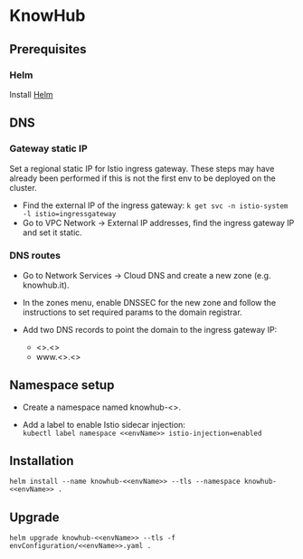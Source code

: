 # KnowHub

## Prerequisites
### Helm
Install [Helm](https://medium.com/google-cloud/install-secure-helm-in-gke-254d520061f7)
## DNS
### Gateway static IP
Set a regional static IP for Istio ingress gateway. These steps may have already been performed if this is not the first env to be deployed on the cluster.

* Find the external IP of the ingress gateway: `k get svc -n istio-system -l istio=ingressgateway`
* Go to VPC Network -> External IP addresses, find the ingress gateway IP and set it static.

### DNS routes
* Go to Network Services -> Cloud DNS and create a new zone (e.g. knowhub.it).

* In the zones menu, enable DNSSEC for the new zone and follow the instructions to set required params to the domain registrar.

* Add two DNS records to point the domain to the ingress gateway IP:
  * <<envName>>.<<domain>>
  * www.<<envName>>.<<domain>>

## Namespace setup
* Create a namespace named knowhub-<<envName>>.

* Add a label to enable Istio sidecar injection:  
`kubectl label namespace <<envName>> istio-injection=enabled`

## Installation
`helm install --name knowhub-<<envName>> --tls --namespace knowhub-<<envName>> .`

## Upgrade
`helm upgrade knowhub-<<envName>> --tls -f envConfiguration/<<envName>>.yaml .`